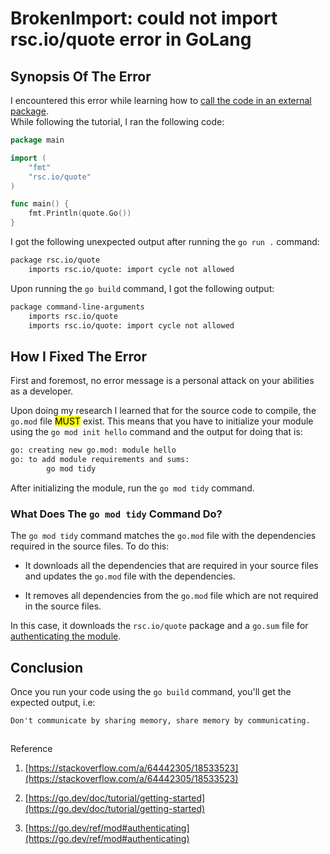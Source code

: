 # BrokenImport: could not import rsc.io/quote error in GoLang

## Synopsis Of The Error

I encountered this error while learning how to [call the code in an external package](https://go.dev/doc/tutorial/getting-started).  
While following the tutorial, I ran the following code:

```go
package main

import (
    "fmt"
    "rsc.io/quote"
)

func main() {
    fmt.Println(quote.Go())
}
```

I got the following unexpected output after running the `go run .` command:

```bash
package rsc.io/quote
	imports rsc.io/quote: import cycle not allowed
```

Upon running the `go build` command, I got the following output:

```bash
package command-line-arguments
	imports rsc.io/quote
	imports rsc.io/quote: import cycle not allowed
```

## How I Fixed The Error

First and foremost, no error message is a personal attack on your abilities as a developer.

Upon doing my research I learned that for the source code to compile, the `go.mod` file <mark>MUST</mark> exist. This means that you have to initialize your module using the `go mod init hello` command and the output for doing that is:

```bash
go: creating new go.mod: module hello
go: to add module requirements and sums:
        go mod tidy
```

After initializing the module, run the `go mod tidy` command.

### What Does The `go mod tidy` Command Do?

The `go mod tidy` command matches the `go.mod` file with the dependencies required in the source files. To do this:

* It downloads all the dependencies that are required in your source files and updates the `go.mod` file with the dependencies.
    

* It removes all dependencies from the `go.mod` file which are not required in the source files.
    

In this case, it downloads the `rsc.io/quote` package and a `go.sum` file for [authenticating the module](https://go.dev/ref/mod#authenticating).

## Conclusion

Once you run your code using the `go build` command, you'll get the expected output, i.e:

```plaintext
Don't communicate by sharing memory, share memory by communicating.
```

##   
Reference

1. [https://stackoverflow.com/a/64442305/18533523](https://stackoverflow.com/a/64442305/18533523)
    
2. [https://go.dev/doc/tutorial/getting-started](https://go.dev/doc/tutorial/getting-started)
    
3. [https://go.dev/ref/mod#authenticating](https://go.dev/ref/mod#authenticating)